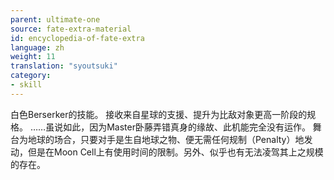 ```yaml
---
parent: ultimate-one
source: fate-extra-material
id: encyclopedia-of-fate-extra
language: zh
weight: 11
translation: "syoutsuki"
category:
- skill
---
```


白色Berserker的技能。
接收来自星球的支援、提升为比敌对象更高一阶段的规格。
……虽说如此，因为Master卧藤弄错真身的缘故、此机能完全没有运作。
舞台为地球的场合，只要对手是生自地球之物、便无需任何规制（Penalty）地发动，但是在Moon Cell上有使用时间的限制。另外、似乎也有无法凌驾其上之规模的存在。

